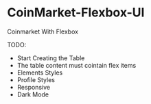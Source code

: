 # CoinMarket-Flexbox-UI
Coinmarket With Flexbox

TODO:

* Start Creating the Table
* The table content must cointain flex items
* Elements Styles
* Profile Styles
* Responsive
* Dark Mode